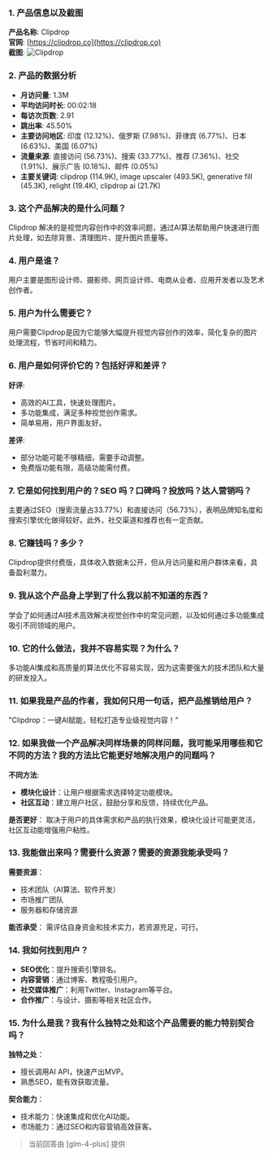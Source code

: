 ### 1. 产品信息以及截图

**产品名称**: Clipdrop  
**官网**: [https://clipdrop.co](https://clipdrop.co)  
**截图**: ![Clipdrop](https://cdn-images.toolify.ai/image/2034653968231ed0f17f2b1f88cf49dd.jpeg)

### 2. 产品的数据分析

- **月访问量**: 1.3M
- **平均访问时长**: 00:02:18
- **每访次页数**: 2.91
- **跳出率**: 45.50%
- **主要访问地区**: 印度 (12.12%)、俄罗斯 (7.98%)、菲律宾 (6.77%)、日本 (6.63%)、美国 (6.07%)
- **流量来源**: 直接访问 (56.73%)、搜索 (33.77%)、推荐 (7.36%)、社交 (1.91%)、展示广告 (0.18%)、邮件 (0.05%)
- **主要关键词**: clipdrop (114.9K), image upscaler (493.5K), generative fill (45.3K), relight (19.4K), clipdrop ai (21.7K)

### 3. 这个产品解决的是什么问题？

Clipdrop 解决的是视觉内容创作中的效率问题，通过AI算法帮助用户快速进行图片处理，如去除背景、清理图片、提升图片质量等。

### 4. 用户是谁？

用户主要是图形设计师、摄影师、网页设计师、电商从业者、应用开发者以及艺术创作者。

### 5. 用户为什么需要它？

用户需要Clipdrop是因为它能够大幅提升视觉内容创作的效率，简化复杂的图片处理流程，节省时间和精力。

### 6. 用户是如何评价它的？包括好评和差评？

**好评**:
- 高效的AI工具，快速处理图片。
- 多功能集成，满足多种视觉创作需求。
- 简单易用，用户界面友好。

**差评**:
- 部分功能可能不够精细，需要手动调整。
- 免费版功能有限，高级功能需付费。

### 7. 它是如何找到用户的？SEO 吗？口碑吗？投放吗？达人营销吗？

主要通过SEO（搜索流量占33.77%）和直接访问（56.73%），表明品牌知名度和搜索引擎优化做得较好。此外，社交渠道和推荐也有一定贡献。

### 8. 它赚钱吗？多少？

Clipdrop提供付费版，具体收入数据未公开，但从月访问量和用户群体来看，具备盈利潜力。

### 9. 我从这个产品身上学到了什么我以前不知道的东西？

学会了如何通过AI技术高效解决视觉创作中的常见问题，以及如何通过多功能集成吸引不同领域的用户。

### 10. 它的什么做法，我并不容易实现？为什么？

多功能AI集成和高质量的算法优化不容易实现，因为这需要强大的技术团队和大量的研发投入。

### 11. 如果我是产品的作者，我如何只用一句话，把产品推销给用户？

"Clipdrop：一键AI赋能，轻松打造专业级视觉内容！"

### 12. 如果我做一个产品解决同样场景的同样问题，我可能采用哪些和它不同的方法？我的方法比它能更好地解决用户的问题吗？

**不同方法**:
- **模块化设计**：让用户根据需求选择特定功能模块。
- **社区互动**：建立用户社区，鼓励分享和反馈，持续优化产品。

**是否更好**：
取决于用户的具体需求和产品的执行效果，模块化设计可能更灵活，社区互动能增强用户粘性。

### 13. 我能做出来吗？需要什么资源？需要的资源我能承受吗？

**需要资源**：
- 技术团队（AI算法、软件开发）
- 市场推广团队
- 服务器和存储资源

**能否承受**：
需评估自身资金和技术实力，若资源充足，可行。

### 14. 我如何找到用户？

- **SEO优化**：提升搜索引擎排名。
- **内容营销**：通过博客、教程吸引用户。
- **社交媒体推广**：利用Twitter、Instagram等平台。
- **合作推广**：与设计、摄影等相关社区合作。

### 15. 为什么是我？我有什么独特之处和这个产品需要的能力特别契合吗？

**独特之处**：
- 擅长调用AI API，快速产出MVP。
- 熟悉SEO，能有效获取流量。

**契合能力**：
- 技术能力：快速集成和优化AI功能。
- 市场能力：通过SEO和内容营销高效获客。

> 当前回答由 [glm-4-plus] 提供